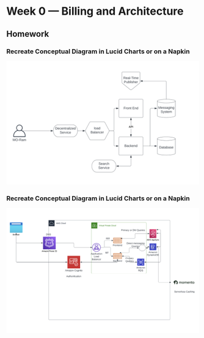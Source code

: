 # Week 0 — Billing and Architecture

## Homework

### Recreate Conceptual Diagram in Lucid Charts or on a Napkin

![Conceptual Diagram](assets/Conceptual_Diagram.png)


### Recreate Conceptual Diagram in Lucid Charts or on a Napkin

![Logical Diagram](assets/Logical_Diagram.png)
